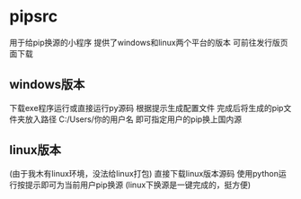 # pipsrc

用于给pip换源的小程序
提供了windows和linux两个平台的版本
可前往发行版页面下载


## windows版本

下载exe程序运行或直接运行py源码
根据提示生成配置文件
完成后将生成的pip文件夹放入路径 C:/Users/你的用户名
即可指定用户的pip换上国内源

## linux版本

(由于我木有linux环境，没法给linux打包)
直接下载linux版本源码
使用python运行按提示即可为当前用户pip换源
(linux下换源是一键完成的，挺方便)
